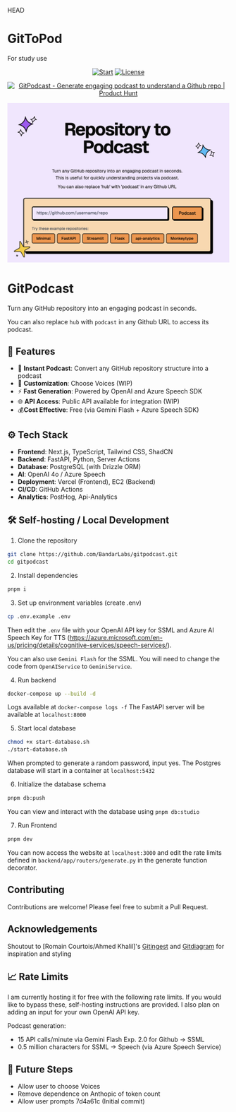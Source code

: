 HEAD
# GitToPod
For study use

<div align="center">

[![Start](https://img.shields.io/github/stars/BandarLabs/gitpodcast?color=yellow&style=flat&label=%E2%AD%90%20stars)](https://github.com/BandarLabs/gitpodcast/stargazers)
[![License](http://img.shields.io/:license-MIT-green.svg?style=flat)](https://github.com/BandarLabs/gitpodcast/blob/master/LICENSE)
</div>

<div align="center">
<a href="https://www.producthunt.com/posts/gitpodcast?embed=true&utm_source=badge-featured&utm_medium=badge&utm_souce=badge-gitpodcast" target="_blank"><img src="https://api.producthunt.com/widgets/embed-image/v1/featured.svg?post_id=750368&theme=light" alt="GitPodcast - Generate&#0032;engaging&#0032;podcast&#0032;to&#0032;understand&#0032;a&#0032;Github&#0032;repo | Product Hunt" style="width: 250px; height: 54px;" width="250" height="54" /></a>
</div>

[![Image](./docs/readme_img.png "GitPodcast Front Page")](https://gitpodcast.com/)


# GitPodcast

Turn any GitHub repository into an engaging podcast in seconds.

You can also replace `hub` with `podcast` in any Github URL to access its podcast.

## 🚀 Features

- 👀 **Instant Podcast**: Convert any GitHub repository structure into a podcast
- 🎨 **Customization**: Choose Voices (WIP)
- ⚡ **Fast Generation**: Powered by OpenAI and Azure Speech SDK
- 🌐 **API Access**: Public API available for integration (WIP)
- 💰**Cost Effective**: Free (via Gemini Flash + Azure Speech SDK)

## ⚙️ Tech Stack

- **Frontend**: Next.js, TypeScript, Tailwind CSS, ShadCN
- **Backend**: FastAPI, Python, Server Actions
- **Database**: PostgreSQL (with Drizzle ORM)
- **AI**: OpenAI 4o / Azure Speech
- **Deployment**: Vercel (Frontend), EC2 (Backend)
- **CI/CD**: GitHub Actions
- **Analytics**: PostHog, Api-Analytics

## 🛠️ Self-hosting / Local Development

1. Clone the repository

```bash
git clone https://github.com/BandarLabs/gitpodcast.git
cd gitpodcast
```

2. Install dependencies

```bash
pnpm i
```

3. Set up environment variables (create .env)

```bash
cp .env.example .env
```

Then edit the `.env` file with your OpenAI API key for SSML and Azure AI Speech Key for TTS (https://azure.microsoft.com/en-us/pricing/details/cognitive-services/speech-services/).

You can also use `Gemini Flash` for the SSML. You will need to change the code from `OpenAIService` to `GeminiService`.

4. Run backend

```bash
docker-compose up --build -d
```

Logs available at `docker-compose logs -f`
The FastAPI server will be available at `localhost:8000`

5. Start local database

```bash
chmod +x start-database.sh
./start-database.sh
```

When prompted to generate a random password, input yes.
The Postgres database will start in a container at `localhost:5432`

6. Initialize the database schema

```bash
pnpm db:push
```

You can view and interact with the database using `pnpm db:studio`

7. Run Frontend

```bash
pnpm dev
```

You can now access the website at `localhost:3000` and edit the rate limits defined in `backend/app/routers/generate.py` in the generate function decorator.

## Contributing

Contributions are welcome! Please feel free to submit a Pull Request.

## Acknowledgements

Shoutout to [Romain Courtois/Ahmed Khalil]'s [Gitingest](https://gitingest.com/) and [Gitdiagram](https://gitdiagram.com/) for inspiration and styling

## 📈 Rate Limits

I am currently hosting it for free with the following rate limits. If you would like to bypass these, self-hosting instructions are provided. I also plan on adding an input for your own OpenAI API key.

Podcast generation:

- 15 API calls/minute via Gemini Flash Exp. 2.0 for Github -> SSML
- 0.5 million characters for SSML -> Speech (via Azure Speech Service)


## 🤔 Future Steps

- Allow user to choose Voices
- Remove dependence on Anthopic of token count
- Allow user prompts
7d4a61c (Initial commit)
